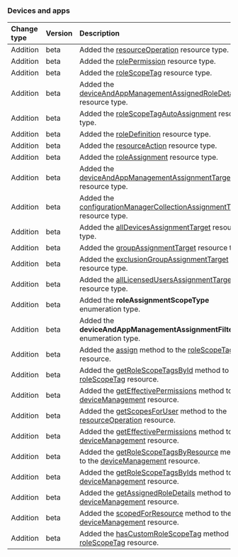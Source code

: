 ### Devices and apps

| **Change type** | **Version** | **Description** |
|:---|:---|:---|
|Addition|beta|Added the [resourceOperation](https://docs.microsoft.com/en-us/graph/api/resources/intune-resourceOperation?view=graph-rest-beta) resource type.|
|Addition|beta|Added the [rolePermission](https://docs.microsoft.com/en-us/graph/api/resources/intune-rolePermission?view=graph-rest-beta) resource type.|
|Addition|beta|Added the [roleScopeTag](https://docs.microsoft.com/en-us/graph/api/resources/intune-roleScopeTag?view=graph-rest-beta) resource type.|
|Addition|beta|Added the [deviceAndAppManagementAssignedRoleDetails](https://docs.microsoft.com/en-us/graph/api/resources/intune-deviceAndAppManagementAssignedRoleDetails?view=graph-rest-beta) resource type.|
|Addition|beta|Added the [roleScopeTagAutoAssignment](https://docs.microsoft.com/en-us/graph/api/resources/intune-roleScopeTagAutoAssignment?view=graph-rest-beta) resource type.|
|Addition|beta|Added the [roleDefinition](https://docs.microsoft.com/en-us/graph/api/resources/intune-roleDefinition?view=graph-rest-beta) resource type.|
|Addition|beta|Added the [resourceAction](https://docs.microsoft.com/en-us/graph/api/resources/intune-resourceAction?view=graph-rest-beta) resource type.|
|Addition|beta|Added the [roleAssignment](https://docs.microsoft.com/en-us/graph/api/resources/intune-roleAssignment?view=graph-rest-beta) resource type.|
|Addition|beta|Added the [deviceAndAppManagementAssignmentTarget](https://docs.microsoft.com/en-us/graph/api/resources/intune-deviceAndAppManagementAssignmentTarget?view=graph-rest-beta) resource type.|
|Addition|beta|Added the [configurationManagerCollectionAssignmentTarget](https://docs.microsoft.com/en-us/graph/api/resources/intune-configurationManagerCollectionAssignmentTarget?view=graph-rest-beta) resource type.|
|Addition|beta|Added the [allDevicesAssignmentTarget](https://docs.microsoft.com/en-us/graph/api/resources/intune-allDevicesAssignmentTarget?view=graph-rest-beta) resource type.|
|Addition|beta|Added the [groupAssignmentTarget](https://docs.microsoft.com/en-us/graph/api/resources/intune-groupAssignmentTarget?view=graph-rest-beta) resource type.|
|Addition|beta|Added the [exclusionGroupAssignmentTarget](https://docs.microsoft.com/en-us/graph/api/resources/intune-exclusionGroupAssignmentTarget?view=graph-rest-beta) resource type.|
|Addition|beta|Added the [allLicensedUsersAssignmentTarget](https://docs.microsoft.com/en-us/graph/api/resources/intune-allLicensedUsersAssignmentTarget?view=graph-rest-beta) resource type.|
|Addition|beta|Added the **roleAssignmentScopeType** enumeration type.|
|Addition|beta|Added the **deviceAndAppManagementAssignmentFilterType** enumeration type.|
|Addition|beta|Added the [assign](https://docs.microsoft.com/en-us/graph/api/intune-roleScopeTag-assign?view=graph-rest-beta) method to the [roleScopeTag](https://docs.microsoft.com/en-us/graph/api/resources/intune-roleScopeTag?view=graph-rest-beta) resource.|
|Addition|beta|Added the [getRoleScopeTagsById](https://docs.microsoft.com/en-us/graph/api/intune-roleScopeTag-getRoleScopeTagsById?view=graph-rest-beta) method to the [roleScopeTag](https://docs.microsoft.com/en-us/graph/api/resources/intune-roleScopeTag?view=graph-rest-beta) resource.|
|Addition|beta|Added the [getEffectivePermissions](https://docs.microsoft.com/en-us/graph/api/intune-deviceManagement-getEffectivePermissions?view=graph-rest-beta) method to the [deviceManagement](https://docs.microsoft.com/en-us/graph/api/resources/intune-deviceManagement?view=graph-rest-beta) resource.|
|Addition|beta|Added the [getScopesForUser](https://docs.microsoft.com/en-us/graph/api/intune-resourceOperation-getScopesForUser?view=graph-rest-beta) method to the [resourceOperation](https://docs.microsoft.com/en-us/graph/api/resources/intune-resourceOperation?view=graph-rest-beta) resource.|
|Addition|beta|Added the [getEffectivePermissions](https://docs.microsoft.com/en-us/graph/api/intune-deviceManagement-getEffectivePermissions?view=graph-rest-beta) method to the [deviceManagement](https://docs.microsoft.com/en-us/graph/api/resources/intune-deviceManagement?view=graph-rest-beta) resource.|
|Addition|beta|Added the [getRoleScopeTagsByResource](https://docs.microsoft.com/en-us/graph/api/intune-deviceManagement-getRoleScopeTagsByResource?view=graph-rest-beta) method to the [deviceManagement](https://docs.microsoft.com/en-us/graph/api/resources/intune-deviceManagement?view=graph-rest-beta) resource.|
|Addition|beta|Added the [getRoleScopeTagsByIds](https://docs.microsoft.com/en-us/graph/api/intune-deviceManagement-getRoleScopeTagsByIds?view=graph-rest-beta) method to the [deviceManagement](https://docs.microsoft.com/en-us/graph/api/resources/intune-deviceManagement?view=graph-rest-beta) resource.|
|Addition|beta|Added the [getAssignedRoleDetails](https://docs.microsoft.com/en-us/graph/api/intune-deviceManagement-getAssignedRoleDetails?view=graph-rest-beta) method to the [deviceManagement](https://docs.microsoft.com/en-us/graph/api/resources/intune-deviceManagement?view=graph-rest-beta) resource.|
|Addition|beta|Added the [scopedForResource](https://docs.microsoft.com/en-us/graph/api/intune-deviceManagement-scopedForResource?view=graph-rest-beta) method to the [deviceManagement](https://docs.microsoft.com/en-us/graph/api/resources/intune-deviceManagement?view=graph-rest-beta) resource.|
|Addition|beta|Added the [hasCustomRoleScopeTag](https://docs.microsoft.com/en-us/graph/api/intune-roleScopeTag-hasCustomRoleScopeTag?view=graph-rest-beta) method to the [roleScopeTag](https://docs.microsoft.com/en-us/graph/api/resources/intune-roleScopeTag?view=graph-rest-beta) resource.|
